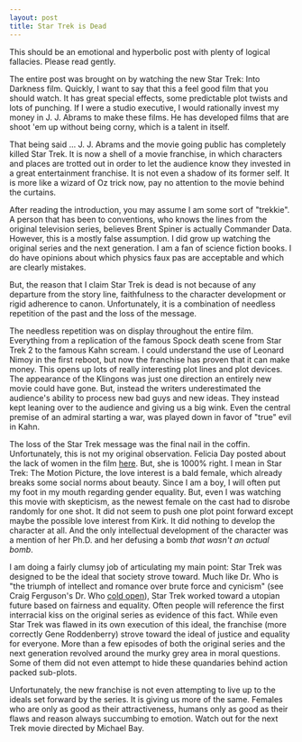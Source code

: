 ```yaml
---
layout: post
title: Star Trek is Dead
---
```


This should be an emotional and hyperbolic post with plenty of logical
fallacies. Please read gently.

The entire post was brought on by watching the new Star Trek: Into
Darkness film. Quickly, I want to say that this a feel good film that
you should watch. It has great special effects, some predictable plot
twists and lots of punching. If I were a studio executive, I would
rationally invest my money in J. J. Abrams to make these films. He has
developed films that are shoot 'em up without being corny, which is a
talent in itself.

That being said ... J. J. Abrams and the movie going public has
completely killed Star Trek. It is now a shell of a movie franchise,
in which characters and places are trotted out in order to let the
audience know they invested in a great entertainment franchise. It is
not even a shadow of its former self. It is more like a wizard of Oz
trick now, pay no attention to the movie behind the curtains.

After reading the introduction, you may assume I am some sort of
"trekkie". A person that has been to conventions, who knows the lines
from the original television series, believes Brent Spiner is actually
Commander Data. However, this is a mostly false assumption. I did grow
up watching the original series and the next generation. I am a fan of
science fiction books. I do have opinions about which physics faux pas
are acceptable and which are clearly mistakes.

But, the reason that I claim Star Trek is dead is not because of any
departure from the story line, faithfulness to the character
development or rigid adherence to canon. Unfortunately, it is a
combination of needless repetition of the past and the loss of the
message.

The needless repetition was on display throughout the entire
film. Everything from a replication of the famous Spock death scene
from Star Trek 2 to the famous Kahn scream. I could understand the use
of Leonard Nimoy in the first reboot, but now the franchise has proven
that it can make money. This opens up lots of really interesting plot
lines and plot devices. The appearance of the Klingons was just one
direction an entirely new movie could have gone. But, instead the
writers underestimated the audience's ability to process new bad guys
and new ideas. They instead kept leaning over to the audience and
giving us a big wink. Even the central premise of an admiral starting
a war, was played down in favor of "true" evil in Kahn. 

The loss of the Star Trek message was the final nail in the
coffin. Unfortunately, this is not my original observation. Felicia
Day posted about the lack of women in the film [here][1]. But, she is
1000% right. I mean in Star Trek: The Motion Picture, the love
interest is a bald female, which already breaks some social norms
about beauty. Since I am a boy, I will often put my foot in my mouth
regarding gender equality. But, even I was watching this movie with
skepticism, as the newest female on the cast had to disrobe randomly
for one shot. It did not seem to push one plot point forward except
maybe the possible love interest from Kirk. It did nothing to develop
the character at all. And the only intellectual development of the
character was a mention of her Ph.D. and her defusing a bomb _that
wasn't an actual bomb_. 

I am doing a fairly clumsy job of articulating my main point: Star
Trek was designed to be the ideal that society strove toward. Much
like Dr. Who is "the triumph of intellect and romance over brute force
and cynicism" (see Craig Ferguson's Dr. Who [cold open][2]), Star Trek
worked toward a utopian future based on fairness and equality. Often
people will reference the first interracial kiss on the original
series as evidence of this fact. While even Star Trek was flawed in
its own execution of this ideal, the franchise (more correctly Gene
Roddenberry) strove toward the ideal of justice and equality for
everyone. More than a few episodes of both the original series and the
next generation revolved around the murky grey area in moral
questions. Some of them did not even attempt to hide these quandaries
behind action packed sub-plots.

Unfortunately, the new franchise is not even attempting to live up to
the ideals set forward by the series. It is giving us more of the
same. Females who are only as good as their attractiveness, humans only
as good as their flaws and reason always succumbing to emotion. Watch
out for the next Trek movie directed by Michael Bay.

[1]: http://feliciaday.com/blog/start-trek-musings-etc-and-spoilers-so-no-complaints
[2]: http://youtu.be/M9P4SxtphJ4

